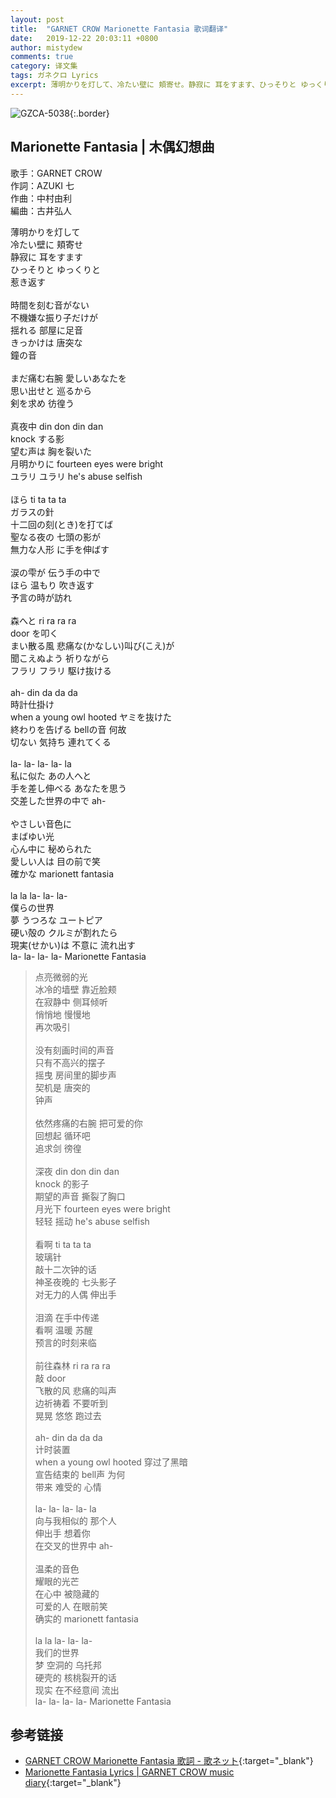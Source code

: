 ```yaml
---
layout: post
title:  "GARNET CROW Marionette Fantasia 歌词翻译"
date:   2019-12-22 20:03:11 +0800
author: mistydew
comments: true
category: 译文集
tags: ガネクロ Lyrics
excerpt: 薄明かりを灯して、冷たい壁に 頬寄せ。静寂に 耳をすます、ひっそりと ゆっくりと、惹き返す。
---
```

![GZCA-5038](https://crowsub.github.io/assets/images/discography/album/GZCA-5038.jpg){:.border}

## Marionette Fantasia | 木偶幻想曲

歌手：GARNET CROW<br>
作詞：AZUKI 七<br>
作曲：中村由利<br>
編曲：古井弘人

<div class="lyric-original">
<p>
薄明かりを灯して<br>
冷たい壁に 頬寄せ<br>
静寂に 耳をすます<br>
ひっそりと ゆっくりと<br>
惹き返す<br>
<br>
時間を刻む音がない<br>
不機嫌な振り子だけが<br>
揺れる 部屋に足音<br>
きっかけは 唐突な<br>
鐘の音<br>
<br>
まだ痛む右腕 愛しいあなたを<br>
思い出せと 巡るから<br>
剣を求め 彷徨う<br>
<br>
真夜中 din don din dan<br>
knock する影<br>
望む声は 胸を裂いた<br>
月明かりに fourteen eyes were bright<br>
ユラリ ユラリ he's abuse selfish<br>
<br>
ほら ti ta ta ta<br>
ガラスの針<br>
十二回の刻(とき)を打てば<br>
聖なる夜の 七頭の影が<br>
無力な人形 に手を伸ばす<br>
<br>
涙の雫が 伝う手の中で<br>
ほら 温もり 吹き返す<br>
予言の時が訪れ<br>
<br>
森へと ri ra ra ra <br>
door を叩く<br>
まい散る風 悲痛な(かなしい)叫び(こえ)が<br>
聞こえぬよう 祈りながら<br>
フラリ フラリ 駆け抜ける<br>
<br>
ah- din da da da<br>
時計仕掛け<br>
when a young owl hooted ヤミを抜けた<br>
終わりを告げる bellの音 何故<br>
切ない 気持ち 連れてくる<br>
<br>
la- la- la- la- la<br>
私に似た あの人へと<br>
手を差し伸べる あなたを思う<br>
交差した世界の中で ah-<br>
<br>
やさしい音色に<br>
まばゆい光<br>
心ん中に 秘められた<br>
愛しい人は 目の前で笑<br>
確かな marionett fantasia<br>
<br>
la la la- la- la-<br>
僕らの世界<br>
夢 うつろな ユートピア<br>
硬い殻の クルミが割れたら<br>
現実(せかい)は 不意に 流れ出す<br>
la- la- la- la- Marionette Fantasia
</p>
</div>

<div class="lyric-translation">
<blockquote>
点亮微弱的光<br>
冰冷的墙壁 靠近脸颊<br>
在寂静中 侧耳倾听<br>
悄悄地 慢慢地<br>
再次吸引<br>
<br>
没有刻画时间的声音<br>
只有不高兴的摆子<br>
摇曳 房间里的脚步声<br>
契机是 唐突的<br>
钟声<br>
<br>
依然疼痛的右腕 把可爱的你<br>
回想起 循环吧<br>
追求剑 徬徨<br>
<br>
深夜 din don din dan<br>
knock 的影子<br>
期望的声音 撕裂了胸口<br>
月光下 fourteen eyes were bright<br>
轻轻 摇动 he's abuse selfish<br>
<br>
看啊 ti ta ta ta<br>
玻璃针<br>
敲十二次钟的话<br>
神圣夜晚的 七头影子<br>
对无力的人偶 伸出手<br>
<br>
泪滴 在手中传递<br>
看啊 温暖 苏醒<br>
预言的时刻来临<br>
<br>
前往森林 ri ra ra ra<br>
敲 door<br>
飞散的风 悲痛的叫声<br>
边祈祷着 不要听到<br>
晃晃 悠悠 跑过去<br>
<br>
ah- din da da da<br>
计时装置<br>
when a young owl hooted 穿过了黑暗<br>
宣告结束的 bell声 为何<br>
带来 难受的 心情<br>
<br>
la- la- la- la- la<br>
向与我相似的 那个人<br>
伸出手 想着你<br>
在交叉的世界中 ah-<br>
<br>
温柔的音色<br>
耀眼的光芒<br>
在心中 被隐藏的<br>
可爱的人 在眼前笑<br>
确实的 marionett fantasia<br>
<br>
la la la- la- la-<br>
我们的世界<br>
梦 空洞的 乌托邦<br>
硬壳的 核桃裂开的话<br>
现实 在不经意间 流出<br>
la- la- la- la- Marionette Fantasia
</blockquote>
</div>

## 参考链接

* [GARNET CROW Marionette Fantasia 歌詞 - 歌ネット](https://www.uta-net.com/song/20214){:target="_blank"}
* [Marionette Fantasia Lyrics \| GARNET CROW music diary](https://crowsub.github.io/lyrics/original/Marionette%20Fantasia.html){:target="_blank"}
